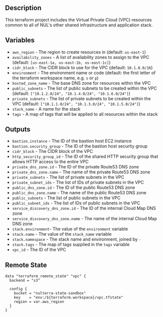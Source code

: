 ## Description

This terraform project includes the Virtual Private Cloud (VPC) resources common to all of NUL's other shared infrastructure and application stack.

## Variables

* `aws_region` - The region to create resources in (default: `us-east-1`) 
* `availability_zones` - A list of availability zones to assign to the VPC (default: `[us-east-1a, us-east-1b, us-east-1c]`)
* `cidr_block` - The CIDR block to use for the VPC (default: `10.1.0.0/16`)
* `environment` - The environment name or code (default: the first letter of the terraform workspace name, e.g. `s` or `p`)
* `hosted_zone_name` - The base DNS zone for resources within the VPC
* `public_subnets` - The list of public subnets to be created within the VPC (default: `["10.1.2.0/24", "10.1.4.0/24", "10.1.6.0/24"]`)
* `private_subnets` - The list of private subnets to be created within the VPC (default: `["10.1.1.0/24", "10.1.3.0/24", "10.1.5.0/24"]`)
* `stack_name` - A name for the stack
* `tags` - A map of tags that will be applied to all resources within the stack

## Outputs

* `bastion.instance` - The ID of the bastion host EC2 instance
* `bastion.security_group` - The ID of the bastion host security group
* `cidr_block` - The CIDR block of the VPC
* `http_security_group_id` - The ID of the shared HTTP security group that allows HTTP access to the entire VPC
* `private_dns_zone.id` - The ID of the private Route53 DNS zone
* `private_dns_zone.name` - The name of the private Route53 DNS zone
* `private_subnets` - The list of private subnets in the VPC
* `private_subnet_ids` - The list of IDs of private subnets in the VPC
* `public_dns_zone.id` - The ID of the public Route53 DNS zone
* `public_dns_zone.name` - The name of the public Route53 DNS zone
* `public_subnets` - The list of public subnets in the VPC
* `public_subnet_ids` - The list of IDs of public subnets in the VPC
* `service_discovery_dns_zone.id` - The ID of the internal Cloud Map DNS zone
* `service_discovery_dns_zone.name` - The name of the internal Cloud Map DNS zone
* `stack.environment`- The value of the `environment` variable
* `stack.name` - The value of the `stack_name` variable
* `stack.namespace` - The stack name and environment, joined by `-`
* `stack.tags` - The map of tags supplied in the `tags` variable
* `vpc_id` - The ID of the VPC

## Remote State

```
data "terraform_remote_state" "vpc" {
  backend = "s3"

  config {
    bucket = "nulterra-state-sandbox"
    key    = "env:/${terraform.workspace}/vpc.tfstate"
    region = var.aws_region
  }
}
```
